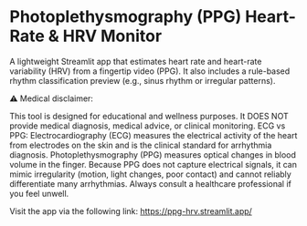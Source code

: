 # Photoplethysmography (PPG) Heart-Rate & HRV Monitor

A lightweight Streamlit app that estimates heart rate and heart-rate variability (HRV) from a fingertip video (PPG). It also includes a rule-based rhythm classification preview (e.g., sinus rhythm or irregular patterns). 

⚠️ Medical disclaimer:

This tool is designed for educational and wellness purposes. It DOES NOT provide medical diagnosis, medical advice, or clinical monitoring.
ECG vs PPG: Electrocardiography (ECG) measures the electrical activity of the heart from electrodes on the skin and is the clinical standard for arrhythmia diagnosis. Photoplethysmography (PPG) measures optical changes in blood volume in the finger. Because PPG does not capture electrical signals, it can mimic irregularity (motion, light changes, poor contact) and cannot reliably differentiate many arrhythmias. Always consult a healthcare professional if you feel unwell.

Visit the app via the following link: https://ppg-hrv.streamlit.app/
